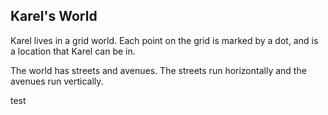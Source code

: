 ## Karel's World

Karel lives in a grid world. Each point on the grid is marked by a dot, and is a location that Karel can be in.

The world has streets and avenues. The streets run horizontally and the avenues run vertically.

test
